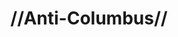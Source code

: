 ---
pid: Ch596
title: "//Anti-Columbus//"
location_transcription: 1 and Walnut
zipcode: '19027'
outside_phl: 'Elkins Park PA '
neighborhood: Elkins Park
age: '24'
age_range: 20-29
instagram: 
image_file_name: Ch_596.jpg
proposal_transcription: Chris Columbus is a disgrace! Make a monument of Native Americans
  who were murdered from his actions & tear down the on on Columbus Blvd.
topic: Native Americans
topic_summary: '0'
type: Other No Form
keywords_other: columbus, native americans
credit: 
image_labels: 
twitter: 
facebook: 
permalink: "/monuments/ch596/"
layout: item-page
---